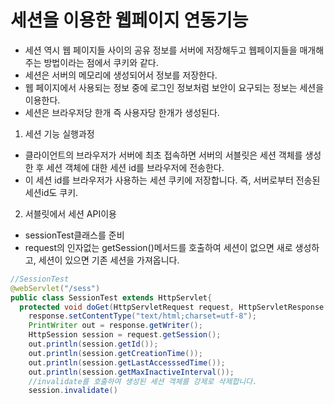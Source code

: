 # 세션을 이용한 웹페이지 연동기능

- 세션 역시 웹 페이지들 사이의 공유 정보를 서버에 저장해두고 웹페이지들을 매개해 주는 방법이라는 점에서 쿠키와 같다.
- 세션은 서버의 메모리에 생성되어서 정보를 저장한다.
- 웹 페이지에서 사용되는 정보 중에 로그인 정보처럼 보안이 요구되는 정보는 세션을 이용한다.
- 세션은 브라우저당 한개 즉 사용자당 한개가 생성된다.


1. 세션 기능 실행과정
- 클라이언트의 브라우저가 서버에 최초 접속하면 서버의 서블릿은 세션 객체를 생성한 후 세션 객체에 대한 세션 id를 브라우저에 전송한다.
- 이 세션 id를 브라우저가 사용하는 세션 쿠키에 저장합니다. 즉, 서버로부터 전송된 세션id도 쿠키.


2. 서블릿에서 세션 API이용
- sessionTest클래스를 준비
- request의 인자없는 getSession()메서드를 호출하여 세션이 없으면 새로 생성하고, 세션이 있으면 기존 세션을 가져옵니다.

```java
//SessionTest
@webServlet("/sess")
public class SessionTest extends HttpServlet{
  protected void doGet(HttpServletRequest request, HttpServletResponse response)throws ServletException, IOException{
    response.setContentType("text/html;charset=utf-8");
    PrintWriter out = response.getWriter();
    HttpSession session = request.getSession();
    out.println(session.getId());
    out.println(session.getCreationTime());
    out.println(session.getLastAccesssedTime());
    out.println(session.getMaxInactiveInterval());
    //invalidate를 호출하여 생성된 세션 객체를 강제로 삭제합니다.
    session.invalidate()


```
